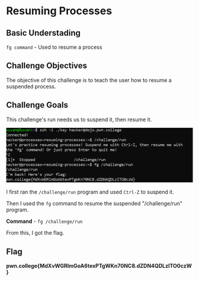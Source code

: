 # Resuming Processes

## Basic Understading

`fg command` - Used to resume a process

## Challenge Objectives

The objective of this challenge is to teach the user how to resume a suspended process.

## Challenge Goals

 This challenge's run needs us to suspend it, then resume it.

 ![Error in loading image](image-4.png)

 I first ran the `/challenge/run` program and used `Ctrl-Z` to suspend it.

 Then I used the `fg` command to resume the suspended "/challenge/run" program.

 **Command** - `fg /challenge/run`

 From this, I got the flag.

 ## Flag

 **pwn.college{MdXvWGRlmGoA6texPTgWKn70NC8.dZDN4QDLzITO0czW}**

 